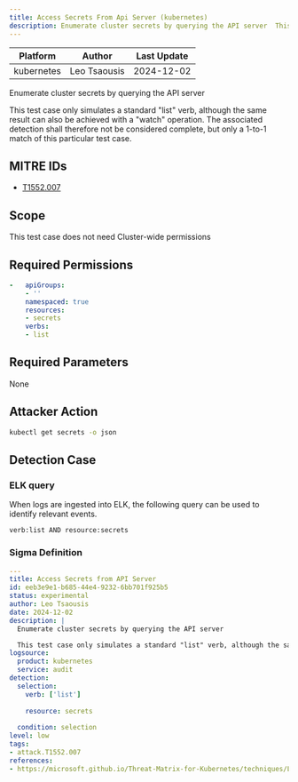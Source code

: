 ```yaml
---
title: Access Secrets From Api Server (kubernetes)
description: Enumerate cluster secrets by querying the API server  This test case only simulates a standard "list" verb, although the same result can also be achieved with a "watch" operation. The associated detection shall therefore not be considered complete, but only a 1-to-1 match of this particular test case.   
---
```


| Platform               | Author               | Last Update                 |
| ---------------------- | -------------------- | --------------------------- |
| kubernetes | Leo Tsaousis | 2024-12-02 |

Enumerate cluster secrets by querying the API server

This test case only simulates a standard "list" verb, although the same result can also be achieved with a "watch" operation. The associated detection shall therefore not be considered complete, but only a 1-to-1 match of this particular test case.

## MITRE IDs

* [T1552.007](https://attack.mitre.org/techniques/T1552.007/)

## Scope 

This test case does not need Cluster-wide permissions

## Required Permissions

```yaml
-   apiGroups:
    - ''
    namespaced: true
    resources:
    - secrets
    verbs:
    - list

```

## Required Parameters

None
## Attacker Action

```bash
kubectl get secrets -o json
```


## Detection Case

### ELK query

When logs are ingested into ELK, the following query can be used to identify relevant events.

```
verb:list AND resource:secrets
```

### Sigma Definition

```yaml
---
title: Access Secrets from API Server
id: eeb3e9e1-b685-44e4-9232-6bb701f925b5
status: experimental
author: Leo Tsaousis
date: 2024-12-02
description: |
  Enumerate cluster secrets by querying the API server

  This test case only simulates a standard "list" verb, although the same result can also be achieved with a "watch" operation. The associated detection shall therefore not be considered complete, but only a 1-to-1 match of this particular test case.
logsource:
  product: kubernetes
  service: audit
detection:
  selection:
    verb: ['list']
    
    resource: secrets
    
  condition: selection
level: low
tags:
- attack.T1552.007
references:
- https://microsoft.github.io/Threat-Matrix-for-Kubernetes/techniques/List%20K8S%20secrets/

```